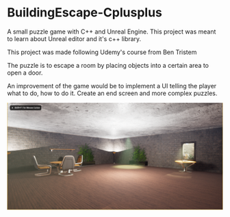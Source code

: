 # BuildingEscape-Cplusplus
A small puzzle game with C++ and Unreal Engine. This project was meant to learn about Unreal editor and it's c++ library.

This project was made following Udemy's course from Ben Tristem

The puzzle is to escape a room by placing objects into a certain area to open a door.

An improvement of the game would be to implement a UI telling the player what to do, how to do it. 
Create an end screen and more complex puzzles.

![](Images/Unreal1.PNG)
